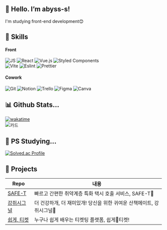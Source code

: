 ## 💖 Hello. I’m abyss-s!
I'm studying front-end development😊

## 🔧 Skills

#### Front
![JS](https://img.shields.io/badge/JavaScript-F7DF1E?style=for-the-badge&logo=JavaScript&logoColor=white)
![React](https://img.shields.io/badge/React-20232A?style=for-the-badge&logo=react&logoColor=61DAFB)
![Vue.js](https://img.shields.io/badge/Vue.js-35495E?style=for-the-badge&logo=vue.js&logoColor=4FC08D) ![Styled Components](https://img.shields.io/badge/styled--components-DB7093?style=for-the-badge&logo=styled-components&logoColor=white)  
![Vite](https://img.shields.io/badge/vite-%23646CFF.svg?style=for-the-badge&logo=vite&logoColor=white)
![Eslint](https://img.shields.io/badge/eslint-3A33D1?style=for-the-badge&logo=eslint&logoColor=white)
![Prettier](https://img.shields.io/badge/prettier-1A2C34?style=for-the-badge&logo=prettier&logoColor=F7BA3E)


#### Cowork
![Git](https://img.shields.io/badge/GIT-E44C30?style=for-the-badge&logo=git&logoColor=white)
![Notion](https://img.shields.io/badge/Notion-000000?style=for-the-badge&logo=notion&logoColor=white)
![Trello](https://img.shields.io/badge/Trello-0052CC?style=for-the-badge&logo=trello&logoColor=white)
![Figma](https://img.shields.io/badge/Figma-F24E1E?style=for-the-badge&logo=figma&logoColor=white)
![Canva](https://img.shields.io/badge/Canva-%2300C4CC.svg?&style=for-the-badge&logo=Canva&logoColor=white)


## 📊 Github Stats...
[![wakatime](https://wakatime.com/badge/user/e8136b2d-915e-4640-a259-f1b1116f7e3d.svg)](https://wakatime.com/@e8136b2d-915e-4640-a259-f1b1116f7e3d)  
![카드](http://github-profile-summary-cards.vercel.app/api/cards/profile-details?username=abyss-s&theme=tokyonight)

## 💎 PS Studying...
[![Solved.ac Profile](http://mazassumnida.wtf/api/generate_badge?boj=abyss)](https://solved.ac/abyss)

<!--
참고:
https://hulrud.tistory.com/3#article-3--readme-widgets
https://dkssud8150.github.io/posts/gitpage/
https://github.com/Envoy-VC/awesome-badges
-->

## 🔎 Projects
|Repo|내용|
|------|---|
|[SAFE-T](https://github.com/likelion-inha-hackathon-2/Summerthon-FE)|빠르고 간편한 취약계층 특화 택시 호출 서비스, SAFE-T🚕|
|[강쥐시그널](https://github.com/likelion-inha-hackathon-2/Meong-Signal-FE)|더 건강하개, 더 재미있개! 당신을 위한 귀여운 산책메이트, 강쥐시그널🐶|
|[쉽게, 티켓](https://github.com/Easy-Ti-cket/easy-ticket)|누구나 쉽게 배우는 티켓팅 플랫폼, 쉽게🎫티켓!|

